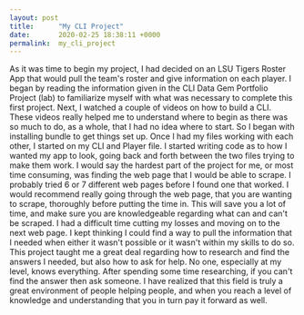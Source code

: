 ```yaml
---
layout: post
title:      "My CLI Project"
date:       2020-02-25 18:38:11 +0000
permalink:  my_cli_project
---
```



As it was time to begin my project, I had decided on an LSU Tigers Roster App that would pull the team's roster and give information on each player.  I began by reading the information given in the CLI Data Gem Portfolio Project (lab) to familiarize myself with what was necessary to complete this first project.  Next, I watched a couple of videos on how to build a CLI.  These videos really helped me to understand where to begin as there was so much to do, as a whole, that I had no idea where to start. 
So I began with installing bundle to get things set up.  Once I had my files working with each other, I started on my CLI and Player file. I started writing code as to how I wanted my app to look, going back and forth between the two files trying to make them work.  I would say the hardest part of the project for me, or most time consuming, was finding the web page that I would be able to scrape.  I probably tried 6 or 7 different web pages before I found one that worked.  I would recommend really going through the web page, that you are wanting to scrape, thoroughly before putting the time in.  This will save you a lot of time, and make sure you are knowledgeable regarding what can and can't be scraped.  I had a difficult time cutting my losses and moving on to the next web page.  I kept thinking I could find a way to pull the information that I needed when either it wasn't possible or it wasn't within my skills to do so.  
This project taught me a great deal regarding how to research and find the answers I needed, but also how to ask for help.  No one, especially at my level, knows everything.  After spending some time researching, if you can't find the answer then ask someone.  I have realized that this field is truly a great environment of people helping people, and when you reach a level of knowledge and understanding that you in turn pay it forward as well.

